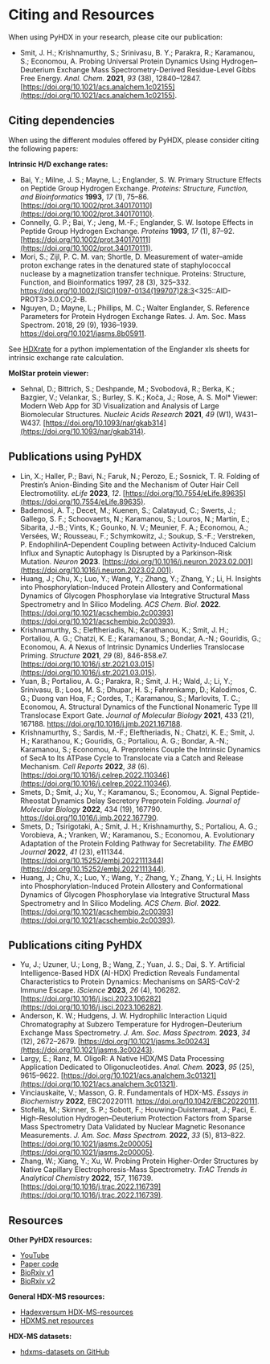 [//]: # (Document is generated by inserting citations in obsidian)

# Citing and Resources  

When using PyHDX in your research, please cite our publication:  
  
- Smit, J. H.; Krishnamurthy, S.; Srinivasu, B. Y.; Parakra, R.; Karamanou, S.; Economou, A. Probing Universal Protein Dynamics Using Hydrogen–Deuterium Exchange Mass Spectrometry-Derived Residue-Level Gibbs Free Energy. _Anal. Chem._ **2021**, _93_ (38), 12840–12847. [https://doi.org/10.1021/acs.analchem.1c02155](https://doi.org/10.1021/acs.analchem.1c02155).  

## Citing dependencies  
  
When using the different modules offered by PyHDX, please consider citing the following papers:

**Intrinsic H/D exchange rates:**

- Bai, Y.; Milne, J. S.; Mayne, L.; Englander, S. W. Primary Structure Effects on Peptide Group Hydrogen Exchange. _Proteins: Structure, Function, and Bioinformatics_ **1993**, _17_ (1), 75–86. [https://doi.org/10.1002/prot.340170110](https://doi.org/10.1002/prot.340170110).
- Connelly, G. P.; Bai, Y.; Jeng, M.-F.; Englander, S. W. Isotope Effects in Peptide Group Hydrogen Exchange. _Proteins_ **1993**, _17_ (1), 87–92. [https://doi.org/10.1002/prot.340170111](https://doi.org/10.1002/prot.340170111).
- Mori, S.; Zijl, P. C. M. van; Shortle, D. Measurement of water–amide proton exchange rates in the denatured state of staphylococcal nuclease by a magnetization transfer technique. Proteins: Structure, Function, and Bioinformatics 1997, 28 (3), 325–332. https://doi.org/10.1002/(SICI)1097-0134(199707)28:3<325::AID-PROT3>3.0.CO;2-B.
- Nguyen, D.; Mayne, L.; Phillips, M. C.; Walter Englander, S. Reference Parameters for Protein Hydrogen Exchange Rates. J. Am. Soc. Mass Spectrom. 2018, 29 (9), 1936–1939. https://doi.org/10.1021/jasms.8b05911.

See [HDXrate](https://github.com/Jhsmit/HDXrate) for a python implementation of the Englander xls sheets for intrinsic exchange rate calculation.

**MolStar protein viewer:**

- Sehnal, D.; Bittrich, S.; Deshpande, M.; Svobodová, R.; Berka, K.; Bazgier, V.; Velankar, S.; Burley, S. K.; Koča, J.; Rose, A. S. Mol* Viewer: Modern Web App for 3D Visualization and Analysis of Large Biomolecular Structures. _Nucleic Acids Research_ **2021**, _49_ (W1), W431–W437. [https://doi.org/10.1093/nar/gkab314](https://doi.org/10.1093/nar/gkab314).

## Publications using PyHDX  

- Lin, X.; Haller, P.; Bavi, N.; Faruk, N.; Perozo, E.; Sosnick, T. R. Folding of Prestin’s Anion-Binding Site and the Mechanism of Outer Hair Cell Electromotility. _eLife_ **2023**, _12_. [https://doi.org/10.7554/eLife.89635](https://doi.org/10.7554/eLife.89635).
- Bademosi, A. T.; Decet, M.; Kuenen, S.; Calatayud, C.; Swerts, J.; Gallego, S. F.; Schoovaerts, N.; Karamanou, S.; Louros, N.; Martin, E.; Sibarita, J.-B.; Vints, K.; Gounko, N. V.; Meunier, F. A.; Economou, A.; Versées, W.; Rousseau, F.; Schymkowitz, J.; Soukup, S.-F.; Verstreken, P. EndophilinA-Dependent Coupling between Activity-Induced Calcium Influx and Synaptic Autophagy Is Disrupted by a Parkinson-Risk Mutation. _Neuron_ **2023**. [https://doi.org/10.1016/j.neuron.2023.02.001](https://doi.org/10.1016/j.neuron.2023.02.001).
- Huang, J.; Chu, X.; Luo, Y.; Wang, Y.; Zhang, Y.; Zhang, Y.; Li, H. Insights into Phosphorylation-Induced Protein Allostery and Conformational Dynamics of Glycogen Phosphorylase via Integrative Structural Mass Spectrometry and In Silico Modeling. _ACS Chem. Biol._ **2022**. [https://doi.org/10.1021/acschembio.2c00393](https://doi.org/10.1021/acschembio.2c00393).
- Krishnamurthy, S.; Eleftheriadis, N.; Karathanou, K.; Smit, J. H.; Portaliou, A. G.; Chatzi, K. E.; Karamanou, S.; Bondar, A.-N.; Gouridis, G.; Economou, A. A Nexus of Intrinsic Dynamics Underlies Translocase Priming. _Structure_ **2021**, _29_ (8), 846-858.e7. [https://doi.org/10.1016/j.str.2021.03.015](https://doi.org/10.1016/j.str.2021.03.015).
- Yuan, B.; Portaliou, A. G.; Parakra, R.; Smit, J. H.; Wald, J.; Li, Y.; Srinivasu, B.; Loos, M. S.; Dhupar, H. S.; Fahrenkamp, D.; Kalodimos, C. G.; Duong van Hoa, F.; Cordes, T.; Karamanou, S.; Marlovits, T. C.; Economou, A. Structural Dynamics of the Functional Nonameric Type III Translocase Export Gate. *Journal of Molecular Biology* **2021**, 433 (21), 167188. https://doi.org/10.1016/j.jmb.2021.167188.
- Krishnamurthy, S.; Sardis, M.-F.; Eleftheriadis, N.; Chatzi, K. E.; Smit, J. H.; Karathanou, K.; Gouridis, G.; Portaliou, A. G.; Bondar, A.-N.; Karamanou, S.; Economou, A. Preproteins Couple the Intrinsic Dynamics of SecA to Its ATPase Cycle to Translocate via a Catch and Release Mechanism. _Cell Reports_ **2022**, _38_ (6). [https://doi.org/10.1016/j.celrep.2022.110346](https://doi.org/10.1016/j.celrep.2022.110346).
- Smets, D.; Smit, J.; Xu, Y.; Karamanou, S.; Economou, A. Signal Peptide-Rheostat Dynamics Delay Secretory Preprotein Folding. *Journal of Molecular Biology* **2022**, 434 (19), 167790. https://doi.org/10.1016/j.jmb.2022.167790.
- Smets, D.; Tsirigotaki, A.; Smit, J. H.; Krishnamurthy, S.; Portaliou, A. G.; Vorobieva, A.; Vranken, W.; Karamanou, S.; Economou, A. Evolutionary Adaptation of the Protein Folding Pathway for Secretability. _The EMBO Journal_ **2022**, _41_ (23), e111344. [https://doi.org/10.15252/embj.2022111344](https://doi.org/10.15252/embj.2022111344).
- Huang, J.; Chu, X.; Luo, Y.; Wang, Y.; Zhang, Y.; Zhang, Y.; Li, H. Insights into Phosphorylation-Induced Protein Allostery and Conformational Dynamics of Glycogen Phosphorylase via Integrative Structural Mass Spectrometry and In Silico Modeling. _ACS Chem. Biol._ **2022**. [https://doi.org/10.1021/acschembio.2c00393](https://doi.org/10.1021/acschembio.2c00393).

## Publications citing PyHDX

-  Yu, J.; Uzuner, U.; Long, B.; Wang, Z.; Yuan, J. S.; Dai, S. Y. Artificial Intelligence-Based HDX (AI-HDX) Prediction Reveals Fundamental Characteristics to Protein Dynamics: Mechanisms on SARS-CoV-2 Immune Escape. _iScience_ **2023**, _26_ (4), 106282. [https://doi.org/10.1016/j.isci.2023.106282](https://doi.org/10.1016/j.isci.2023.106282).
- Anderson, K. W.; Hudgens, J. W. Hydrophilic Interaction Liquid Chromatography at Subzero Temperature for Hydrogen–Deuterium Exchange Mass Spectrometry. _J. Am. Soc. Mass Spectrom._ **2023**, _34_ (12), 2672–2679. [https://doi.org/10.1021/jasms.3c00243](https://doi.org/10.1021/jasms.3c00243).
- Largy, E.; Ranz, M. OligoR: A Native HDX/MS Data Processing Application Dedicated to Oligonucleotides. _Anal. Chem._ **2023**, _95_ (25), 9615–9622. [https://doi.org/10.1021/acs.analchem.3c01321](https://doi.org/10.1021/acs.analchem.3c01321).
- Vinciauskaite, V.; Masson, G. R. Fundamentals of HDX-MS. *Essays in Biochemistry* **2022**, EBC20220111. https://doi.org/10.1042/EBC20220111.
- Stofella, M.; Skinner, S. P.; Sobott, F.; Houwing-Duistermaat, J.; Paci, E. High-Resolution Hydrogen–Deuterium Protection Factors from Sparse Mass Spectrometry Data Validated by Nuclear Magnetic Resonance Measurements. _J. Am. Soc. Mass Spectrom._ **2022**, _33_ (5), 813–822. [https://doi.org/10.1021/jasms.2c00005](https://doi.org/10.1021/jasms.2c00005).
- Zhang, W.; Xiang, Y.; Xu, W. Probing Protein Higher-Order Structures by Native Capillary Electrophoresis-Mass Spectrometry. _TrAC Trends in Analytical Chemistry_ **2022**, _157_, 116739. [https://doi.org/10.1016/j.trac.2022.116739](https://doi.org/10.1016/j.trac.2022.116739).

## Resources  

**Other PyHDX resources:**

- [YouTube](https://www.youtube.com/channel/UCTro6Iv1BhvjUPYZNu5TJWg)
- [Paper code](https://github.com/Jhsmit/PyHDX-paper)
- [BioRxiv v1](https://www.biorxiv.org/content/10.1101/2020.09.30.320887v1)  
- [BioRxiv v2](https://www.biorxiv.org/content/10.1101/2020.09.30.320887v2)

**General HDX-MS resources:**
  
- [Hadexversum HDX-MS-resources](https://github.com/hadexversum/HDX-MS-resources)  
- [HDXMS.net resources](http://hdxms.net/resources/)
  
**HDX-MS datasets:**

- [hdxms-datasets on GitHub](https://github.com/Jhsmit/hdxms-datasets)
